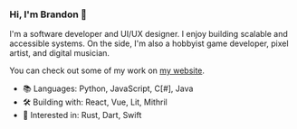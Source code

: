 ### Hi, I'm Brandon 👋
I'm a software developer and UI/UX designer. I enjoy building scalable and accessible systems. On the side, I'm also a hobbyist game developer, pixel artist, and digital musician.

You can check out some of my work on [my website](https://semibran.github.io).

- 📚 Languages: Python, JavaScript, C[#], Java
- 🛠 Building with: React, Vue, Lit, Mithril
- 👀 Interested in: Rust, Dart, Swift
